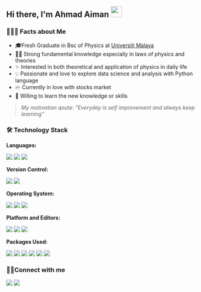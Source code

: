## Hi there, I'm Ahmad Aiman <a target="_blank" rel="noopener noreferrer" href="https://github.com/TheDudeThatCode/TheDudeThatCode/blob/master/Assets/Hi.gif"><img src="https://github.com/TheDudeThatCode/TheDudeThatCode/raw/master/Assets/Hi.gif" width="29px" style="max-width: 100%;"></a>

### 👨🏻‍💻 Facts about Me
- 🎓Fresh Graduate in Bsc of Physics at [Universiti Malaya](https://www.um.edu.my/)
- 🧑‍🎓 Strong fundamental knowledge especially in laws of physics and theories
- ✨ Interested in both theoretical and application of physics in daily life
- 💡 Passionate and love to explore data science and analysis with Python language
- 🗠 Currently in love with stocks market
- 📖 Willing to learn the new knowledge or skills

>*My motivation qoute*: _"Everyday is self improvement and always keep learning"_

### 🛠 Technology Stack

**Languages:**
<p>
<a href="https://www.python.org/"><img src="https://img.shields.io/badge/python-3670A0?style=for-the-badge&logo=python&logoColor=ffdd54"></a>
<a href= "https://www.latex-project.org/"><img src="https://img.shields.io/badge/latex-%23008080.svg?style=for-the-badge&logo=latex&logoColor=white"></a>
<a href= "https://daringfireball.net/projects/markdown/"><img src="https://img.shields.io/badge/markdown-%23000000.svg?style=for-the-badge&logo=markdown&logoColor=white"></a>
</p>

**Version Control:**
<p>
<a href="https://git-scm.com/"><img src="https://img.shields.io/badge/git-%23F05033.svg?style=for-the-badge&logo=git&logoColor=white"></a>
<a href= "https://github.com/"><img src="https://img.shields.io/badge/github-%23121011.svg?style=for-the-badge&logo=github&logoColor=white"></a>
</p>

**Operating System:**
<p>
<a href="https://www.linux.org/"><img src="https://img.shields.io/badge/Linux-FCC624?style=for-the-badge&logo=linux&logoColor=black"></a>
<a href="https://ubuntu.com/"><img src="https://img.shields.io/badge/Ubuntu-E95420?style=for-the-badge&logo=ubuntu&logoColor=white"></a>
<a href="https://www.microsoft.com/en-my/windows"><img src="https://img.shields.io/badge/Windows-0078D6?style=for-the-badge&logo=windows&logoColor=white"></a>
</p>

**Platform and Editors:**
<p>
<a href="https://www.anaconda.com/"><img src="https://img.shields.io/badge/Anaconda-%2344A833.svg?style=for-the-badge&logo=anaconda&logoColor=white"></a>
<a href="https://www.spyder-ide.org/"><img src="https://img.shields.io/badge/Spyder-838485?style=for-the-badge&logo=spyder%20ide&logoColor=maroon"></a>
<a href="https://jupyter.org/"><img src="https://img.shields.io/badge/jupyter-%23FA0F00.svg?style=for-the-badge&logo=jupyter&logoColor=white"></a>
</p>

**Packages Used:**
<p>
<a href="https://numpy.org/"><img src="https://img.shields.io/badge/numpy-%23013243.svg?style=for-the-badge&logo=numpy&logoColor=white"></a>
<a href="https://matplotlib.org/"><img src="https://img.shields.io/badge/Matplotlib-%23FF6F00?style=for-the-badge&logo=matplotlib&logoColor=white"></a>
<a href="https://pandas.pydata.org/"><img src="https://img.shields.io/badge/pandas-%23150458.svg?style=for-the-badge&logo=pandas&logoColor=white"></a>
<a href="https://www.atnf.csiro.au/computing/software/miriad/"><img src="https://img.shields.io/badge/Miriad-003545?style=for-the-badge&logo=miriad&logoColor=white"></a>
<a href="https://www.sympy.org/en/index.html"><img src="https://img.shields.io/badge/Sympy-3776AB?style=for-the-badge&logo=sympy&logoColor=white"></a>
<a href="https://www.scipy.org/"><img src="https://img.shields.io/badge/SciPy-%230C55A5.svg?style=for-the-badge&logo=scipy&logoColor=%white"></a>
</p>

### 🤝🏻Connect with me
  
<p>
<a href= "mailto:ahmadaiman.nazir@gmail.com"><img src="https://img.shields.io/badge/Gmail-D14836?style=for-the-badge&logo=gmail&logoColor=white"></a>
<a href="https://www.instagram.com/aiman.nazir/"><img src="https://img.shields.io/badge/Instagram-%23E4405F.svg?style=for-the-badge&logo=Instagram&logoColor=white"></a>
</p>
